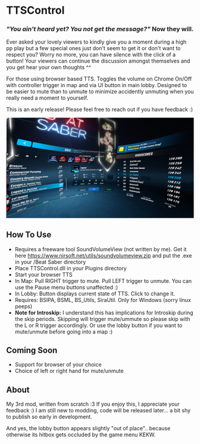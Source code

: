 # TTSControl

### _"You ain't heard yet? You not get the message?"_ Now they will.

Ever asked your lovely viewers to kindly give you a moment during a high pp play but a few special ones just don't seem to get it or don't want to respect you? Worry no more, you can have silence with the click of a button! Your viewers can continue the discussion amongst themselves and you get hear your own thoughts ^^

For those using browser based TTS. Toggles the volume on Chrome On/Off with controller trigger in map and via UI button in main lobby. Designed to be easier to mute than to unmute to minimize accidently unmuting when you really need a moment to yourself.

This is an early release! Please feel free to reach out if you have feedback :)

![screenshot](https://github.com/zeph-yr/TTSControl/blob/main/ttscontrol_menu_small.png)

## How To Use
- Requires a freeware tool SoundVolumeView (not written by me). Get it here https://www.nirsoft.net/utils/soundvolumeview.zip and put the .exe in your /Beat Saber directory
- Place TTSControl.dll in your Plugins directory
- Start your browser TTS
- In Map: Pull RIGHT trigger to mute. Pull LEFT trigger to unmute. You can use the Pause menu buttons unaffected :)
- In Lobby: Button displays current state of TTS. Click to change it.
- Requires: BSIPA, BSML, BS_Utils, SiraUtil. Only for Windows (sorry linux peeps)
- **Note for Introskip:** I understand this has implications for Introskip during the skip periods. Skipping will trigger mute/ummute so please skip with the L or R trigger accordingly. Or use the lobby button if you want to mute/unmute before going into a map :)

## Coming Soon
- Support for browser of your choice
- Choice of left or right hand for mute/unmute

## About
My 3rd mod, written from scratch :3 If you enjoy this, I appreciate your feedback :) I am still new to modding, code will be released later... a bit shy to publish so early in development.

And yes, the lobby button appears slightly "out of place".. because otherwise its hitbox gets occluded by the game menu KEKW.
